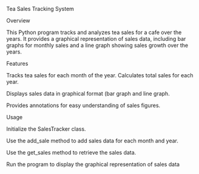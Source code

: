 Tea Sales Tracking System

Overview

This Python program tracks and analyzes tea sales for a cafe over the years. It provides a graphical representation of sales data, including bar graphs for monthly sales and a line graph showing sales growth over the years.

Features

Tracks tea sales for each month of the year.
Calculates total sales for each year.

Displays sales data in graphical format (bar graph and line graph.

Provides annotations for easy understanding of sales figures.

Usage

Initialize the SalesTracker class.

Use the add_sale method to add sales data for each month and year.

Use the get_sales method to retrieve the sales data.

Run the program to display the graphical representation of sales data